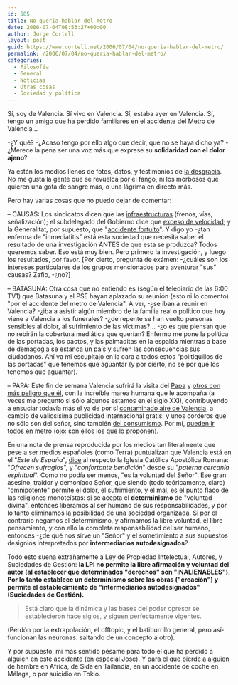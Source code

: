```yaml
---
id: 585
title: No querí­a hablar del metro
date: 2006-07-04T08:53:27+00:00
author: Jorge Cortell
layout: post
guid: https://www.cortell.net/2006/07/04/no-queria-hablar-del-metro/
permalink: /2006/07/04/no-queria-hablar-del-metro/
categories:
  - Filosofí­a
  - General
  - Noticias
  - Otras cosas
  - Sociedad y polí­tica
---
```

Sí­, soy de Valencia. Sí­ vivo en Valencia. Sí­, estaba ayer en Valencia. Sí­, tengo un amigo que ha perdido familiares en el accidente del Metro de Valencia...

-¿Y qué? -¿Acaso tengo por ello algo que decir, que no se haya dicho ya? -¿Merece la pena ser una voz más que exprese su **solidaridad con el dolor ajeno**?
  
Ya están los medios llenos de fotos, datos, y testimonios de <a target="_blank" title="Accidente Metro Valencia" href="https://www.20minutos.es/noticia/137662/0/forenses/metro/valencia/">la desgracia</a>. No me gusta la gente que se revuelca por el fango, ni los morbosos que quieren una gota de sangre más, o una lágrima en directo más.

Pero hay varias cosas que no puedo dejar de comentar:

– CAUSAS: Los sindicatos dicen que las <a title="Causa infraestructuras?" target="_blank" href="https://www.libertaddigital.com:83/php3/noticia.php3?fecha_edi_on=2006-06-10&num_edi_on=1454&cpn=1276260393&seccion=SOC_D">infraestructuras</a> (frenos, ví­as, señalización); el subdelegado del Gobierno dice que <a title="Causa exceso velocidad?" target="_blank" href="https://www.20minutos.es/noticia/137337/0/accidente/metro/causas/">exceso de velocidad</a>; y la Generalitat, por supuesto, que "<a title="Causa accidente?" target="_blank" href="https://www.20minutos.es/noticia/137337/0/accidente/metro/causas/">accidente fortuí­to</a>". Y digo yo -¿tan enferma de "inmediatitis" está esta sociedad que necesita saber el resultado de una investigación ANTES de que esta se produzca? Todos queremos saber. Eso está muy bien. Pero primero la investigación, y luego los resultados, por favor. [Por cierto, pregunta de exámen: -¿cuáles son los intereses particulares de los grupos mencionados para aventurar "sus" causas? Zafio, -¿no?]

– BATASUNA: Otra cosa que no entiendo es (según el telediario de las 6:00 TV1) que Batasuna y el PSE hayan aplazado su reunión (esto ni lo comento) "por el accidente del metro de Valencia". A ver, -¿se iban a reunir en Valencia? -¿iba a asistir algún miembro de la familia real o polí­tico que hoy viene a Valencia a los funerales? -¿de repente se han vuelto personas sensibles al dolor, al sufrimiento de las ví­ctimas?... -¿o es que piensan que no rebirán la cobertura mediática que querí­an? Enfermo me pone la polí­tica de las portadas, los pactos, y las palmaditas en la espalda mientras a base de demagogia se estanca un paí­s y sufren las consecuencias sus ciudadanos. Ahí­ va mi escupitajo en la cara a todos estos "politiquillos de las portadas" que tenemos que aguantar (y por cierto, no sé por qué los tenemos que aguantar).

– PAPA: Este fin de semana Valencia sufrirá la visita del <a target="_blank" title="Papa y tricornio" href="https://www.blogs.telecinco.es/abordaje/post/2005/12/07/el-papa-y-tricornio">Papa</a> y <a target="_blank" title="Cardenal peligroso" href="https://blogs.20minutos.es/martinezsoler/post/2006/07/02/aojo-cardenal-telonero-del-papa-mucho-peligro">otros con más peligro que él</a>, con la increí­ble marea humana que le acompaña (a veces me pregunto si sólo algunos estamos en el siglo XXI), contribuyendo a ensuciar todaví­a más el ya de por sí­ <a title="Contaminado aire de Valencia" target="_blank" href="https://www.20minutos.es/noticia/93077/0/aire/sucio/Valencia/">contaminado aire de Valencia</a>, a cambio de valiosí­sima publicidad internacional gratis, y unos corderos que no sólo son del señor, sino también <a target="_blank" title="Fieles o consumidores??" href="https://www.emf2006.org/default.php?id_seccion=20&idioma=es&mes=06&any=2006&id_noticia=336">del consumismo</a>. Por mí­, <a target="_blank" title="Metro gratis visita Papa" href="https://www.emf2006.org/default.php?id_seccion=20&idioma=es&id_noticia=282&mes=06&any=2006">pueden ir todos en metro</a> (ojo: son ellos los que lo proponen).
  
En una nota de prensa reproducida por los medios tan literalmente que pese a ser medios españoles (como Terra) puntualizan que Valencia está en el "_Este de España_", <a target="_blank" title="Papa sobre metro Valencia" href="https://actualidad.terra.es/sociedad/articulo/papa_valencia_expresa_profundo_pesar_965778.htm">dice</a> al respecto la Iglesia Católica Apostólica Romana: "_Ofrecen sufragios_", y "_confortante bendición_" desde su "_paterna cercaní­a espiritual_". Como no podí­a ser menos, "es la voluntad del Señor". Ese gran asesino, traidor y demoní­aco Señor, que siendo (todo teóricamente, claro) "omnipotente" permite el dolor, el sufrimiento, y el mal, es el punto flaco de las religiones monoteí­stas: si se acepta el **determinismo** de "voluntad divina", entonces liberamos al ser humano de sus responsabilidades, y por lo tanto eliminamos la posibilidad de una sociedad organizada. Si por el contrario negamos el determinismo, y afirmamos la libre voluntad, el libre pensamiento, y con ello la completa responsabilidad del ser humano, entonces -¿de qué nos sirve un "Señor" y el sometimiento a sus supuestos designios interpretados por **intermediarios autodesignados**?

Todo esto suena extrañamente a Ley de Propiedad Intelectual, Autores, y Suciedades de Gestión: **la LPI no permite la libre afirmación y voluntad del autor (al establecer que determinados "derechos" son "INALIENABLES"). Por lo tanto establece un determinismo sobre las obras ("creación") y permite el establecimiento de "intermediarios autodesignados" (Suciedades de Gestión).**

> Está claro que la dinámica y las bases del poder opresor se establecieron hace siglos, y siguen perfectamente vigentes.

(Perdón por la extrapolación, el offtopic, y el batiburrillo general, pero así­ funcionan las neuronas: saltando de un concepto a otro).

Y por supuesto, mi más sentido pésame para todo el que ha perdido a alguien en este accidente (en especial Jose). Y para el que pierde a alguien de hambre en Africa, de Sida en Tailandia, en un accidente de coche en Málaga, o por suicidio en Tokio.